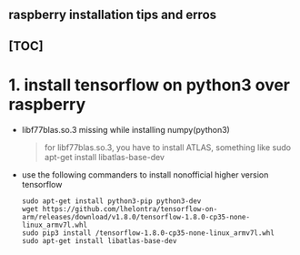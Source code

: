 ## raspberry installation tips and erros 
[TOC]
--------
# 1. install tensorflow on python3 over raspberry
+ libf77blas.so.3 missing while installing numpy(python3)
    > for libf77blas.so.3, you have to install ATLAS, something like sudo apt-get install libatlas-base-dev
+ use the following commanders to install nonofficial higher version tensorflow 
    ```shell
    sudo apt-get install python3-pip python3-dev
    wget https://github.com/lhelontra/tensorflow-on-arm/releases/download/v1.8.0/tensorflow-1.8.0-cp35-none-linux_armv7l.whl
    sudo pip3 install /tensorflow-1.8.0-cp35-none-linux_armv7l.whl
    sudo apt-get install libatlas-base-dev
    ```

